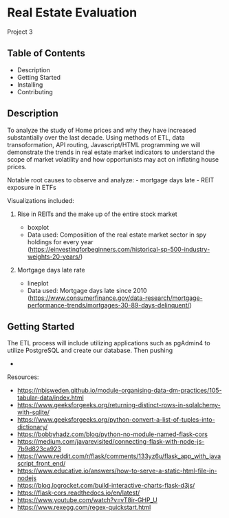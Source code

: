 # Real Estate Evaluation
Project 3

## Table of Contents
- Description
- Getting Started
- Installing
- Contributing

## Description
To analyze the study of Home prices and why they have increased substantially over the last decade. Using methods of ETL, data transoformation, API routing, Javascript/HTML programming we will demonstrate the trends in real estate market indicators to understand the scope of market volatility and how opportunists may act on inflating house prices.

Notable root causes to observe and analyze:
    - mortgage days late
    - REIT exposure in ETFs

Visualizations included:
1. Rise in REITs and the make up of the entire stock market
    - boxplot
    - Data used: Composiition of the real estate market sector in spy holdings for every year
      (https://einvestingforbeginners.com/historical-sp-500-industry-weights-20-years/)

2. Mortgage days late rate
    - lineplot
    - Data used: Mortgage days late since 2010 (https://www.consumerfinance.gov/data-research/mortgage-performance-trends/mortgages-30-89-days-delinquent/)

## Getting Started
The ETL process will include utilizing applications such as pgAdmin4 to utilize PostgreSQL and create our database. Then pushing

- 
Resources:
- https://nbisweden.github.io/module-organising-data-dm-practices/105-tabular-data/index.html
- https://www.geeksforgeeks.org/returning-distinct-rows-in-sqlalchemy-with-sqlite/
- https://www.geeksforgeeks.org/python-convert-a-list-of-tuples-into-dictionary/
- https://bobbyhadz.com/blog/python-no-module-named-flask-cors
- https://medium.com/javarevisited/connecting-flask-with-node-js-7b9d823ca923
- https://www.reddit.com/r/flask/comments/133yz6u/flask_app_with_javascript_front_end/
- https://www.educative.io/answers/how-to-serve-a-static-html-file-in-nodejs
- https://blog.logrocket.com/build-interactive-charts-flask-d3js/
- https://flask-cors.readthedocs.io/en/latest/
- https://www.youtube.com/watch?v=vT8ir-GHP_U
- https://www.rexegg.com/regex-quickstart.html


